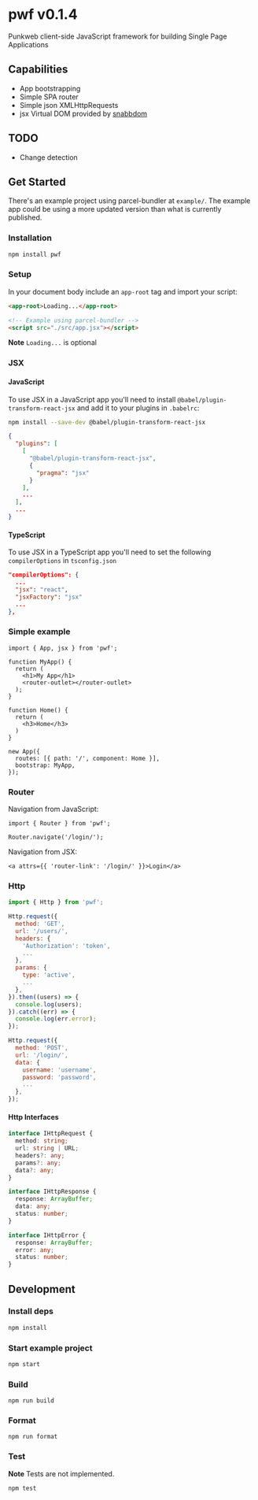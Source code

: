 # pwf v0.1.4

Punkweb client-side JavaScript framework for building Single Page Applications

## Capabilities

- App bootstrapping
- Simple SPA router
- Simple json XMLHttpRequests
- jsx Virtual DOM provided by [snabbdom](https://github.com/snabbdom/snabbdom)

## TODO

- Change detection

## Get Started

There's an example project using parcel-bundler at `example/`. The example app
could be using a more updated version than what is currently published.

### Installation

```bash
npm install pwf
```

### Setup

In your document body include an `app-root` tag and import your script:

```html
<app-root>Loading...</app-root>

<!-- Example using parcel-bundler -->
<script src="./src/app.jsx"></script>
```

**Note** `Loading...` is optional

### JSX

#### JavaScript

To use JSX in a JavaScript app you'll need to install
`@babel/plugin-transform-react-jsx` and add it to your plugins in `.babelrc`:

```bash
npm install --save-dev @babel/plugin-transform-react-jsx
```

```json
{
  "plugins": [
    [
      "@babel/plugin-transform-react-jsx",
      {
        "pragma": "jsx"
      }
    ],
    ...
  ],
  ...
}
```

#### TypeScript

To use JSX in a TypeScript app you'll need to set the following
`compilerOptions` in `tsconfig.json`

```json
"compilerOptions": {
  ...
  "jsx": "react",
  "jsxFactory": "jsx"
  ...
},
```

### Simple example

```JSX
import { App, jsx } from 'pwf';

function MyApp() {
  return (
    <h1>My App</h1>
    <router-outlet></router-outlet>
  );
}

function Home() {
  return (
    <h3>Home</h3>
  )
}

new App({
  routes: [{ path: '/', component: Home }],
  bootstrap: MyApp,
});
```

### Router

Navigation from JavaScript:

```JSX
import { Router } from 'pwf';

Router.navigate('/login/');
```

Navigation from JSX:

```JSX
<a attrs={{ 'router-link': '/login/' }}>Login</a>
```

### Http

```javascript
import { Http } from 'pwf';

Http.request({
  method: 'GET',
  url: '/users/',
  headers: {
    'Authorization': 'token',
    ...
  },
  params: {
    type: 'active',
    ...
  },
}).then((users) => {
  console.log(users);
}).catch((err) => {
  console.log(err.error);
});

Http.request({
  method: 'POST',
  url: '/login/',
  data: {
    username: 'username',
    password: 'password',
    ...
  },
});
```

#### Http Interfaces

```typescript
interface IHttpRequest {
  method: string;
  url: string | URL;
  headers?: any;
  params?: any;
  data?: any;
}

interface IHttpResponse {
  response: ArrayBuffer;
  data: any;
  status: number;
}

interface IHttpError {
  response: ArrayBuffer;
  error: any;
  status: number;
}
```

## Development

### Install deps

```bash
npm install
```

### Start example project

```bash
npm start
```

### Build

```
npm run build
```

### Format

```
npm run format
```

### Test

**Note** Tests are not implemented.

```
npm test
```

